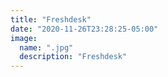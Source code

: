 ```yaml
---
title: "Freshdesk"
date: "2020-11-26T23:28:25-05:00"
image:
  name: ".jpg"
  description: "Freshdesk"
---
```


